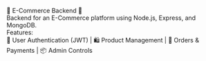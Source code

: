 🛒 E-Commerce Backend 🚀 <br>
Backend for an E-Commerce platform using Node.js, Express, and MongoDB. <br>
Features: <br>
🔐 User Authentication (JWT) | 🛍️ Product Management | 🛒 Orders & Payments | 📦 Admin Controls
